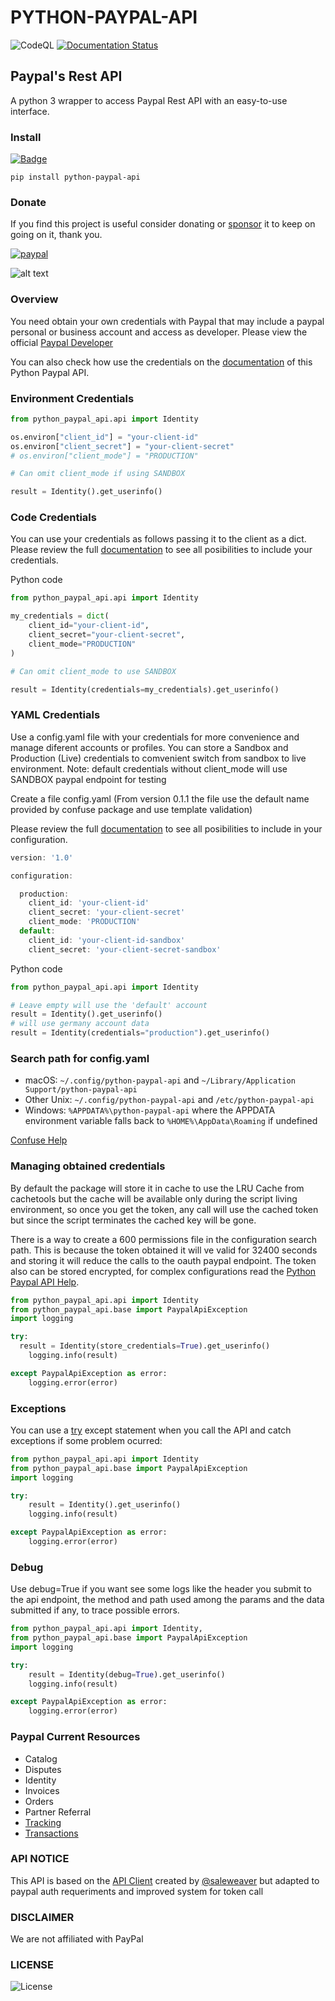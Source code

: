 # PYTHON-PAYPAL-API

![CodeQL](https://img.shields.io/github/v/release/denisneuf/python-paypal-api)
[![Documentation Status](https://readthedocs.org/projects/python-paypal-api/badge/?version=latest)](https://python-paypal-api.readthedocs.io/en/latest/?badge=latest)

## Paypal's Rest API

A python 3 wrapper to access Paypal Rest API with an easy-to-use interface.

### Install

[![Badge](https://img.shields.io/pypi/v/python-paypal-api?style=for-the-badge)](https://pypi.org/project/python-paypal-api/)

```
pip install python-paypal-api
```

### Donate

If you find this project is useful consider donating or [sponsor](https://github.com/sponsors/denisneuf) it to keep on going on it, thank you.

[![paypal](https://www.paypalobjects.com/en_US/i/btn/btn_donate_LG.gif)](https://www.paypal.com/donate?hosted_button_id=G3KB6M2G9YV9C)

![alt text](https://github.com/denisneuf/python-amazon-ad-api/blob/main/test/codigo-QR.png?raw=true)


### Overview

You need obtain your own credentials with Paypal that may include a paypal personal or business account and access as developer. Please view the official [Paypal Developer](https://developer.paypal.com/home) 

You can also check how use the credentials on the [documentation](https://python-paypal-api.readthedocs.io/en/latest/credentials/howto.html) of this Python Paypal API. 


### Environment Credentials
```python
from python_paypal_api.api import Identity

os.environ["client_id"] = "your-client-id"
os.environ["client_secret"] = "your-client-secret"
# os.environ["client_mode"] = "PRODUCTION"

# Can omit client_mode if using SANDBOX

result = Identity().get_userinfo()

```


### Code Credentials
You can use your credentials as follows passing it to the client as a dict. Please review the full [documentation](https://python-paypal-api.readthedocs.io/en/latest/credentials/howto.html) to see all posibilities to include your credentials.

Python code

```python
from python_paypal_api.api import Identity

my_credentials = dict(
    client_id="your-client-id",
    client_secret="your-client-secret",
    client_mode="PRODUCTION"
)

# Can omit client_mode to use SANDBOX

result = Identity(credentials=my_credentials).get_userinfo()

```

### YAML Credentials
Use a config.yaml file with your credentials for more convenience and manage diferent accounts or profiles. You can store a Sandbox and Production (Live) credentials to comvenient switch from sandbox to live environment.
Note: default credentials without client_mode will use SANDBOX paypal endpoint for testing

Create a file config.yaml (From version 0.1.1 the file use the default name provided by confuse package and use template validation)

Please review the full [documentation](https://python-paypal-api.readthedocs.io/en/latest/credentials/config.html) to see all posibilities to include in your configuration.

```javascript
version: '1.0'

configuration:

  production:
    client_id: 'your-client-id'
    client_secret: 'your-client-secret'
    client_mode: 'PRODUCTION'
  default:
    client_id: 'your-client-id-sandbox'
    client_secret: 'your-client-secret-sandbox'

```

Python code

```python
from python_paypal_api.api import Identity

# Leave empty will use the 'default' account
result = Identity().get_userinfo()
# will use germany account data
result = Identity(credentials="production").get_userinfo()
```



### Search path for config.yaml 

* macOS: ``~/.config/python-paypal-api`` and ``~/Library/Application Support/python-paypal-api``
* Other Unix: ``~/.config/python-paypal-api`` and ``/etc/python-paypal-api``
* Windows: ``%APPDATA%\python-paypal-api`` where the APPDATA environment variable falls back to ``%HOME%\AppData\Roaming`` if undefined


[Confuse Help](https://confuse.readthedocs.io/en/latest/usage.html#search-paths)


### Managing obtained credentials

By default the package will store it in cache to use the LRU Cache from cachetools but the cache will be available only during the script living environment, so once you get the token, any call will use the cached token but since the script terminates the cached key will be gone.

There is a way to create a 600 permissions file in the configuration search path. This is because the token obtained it will ve valid for 32400 seconds and storing it will reduce the calls to the oauth paypal endpoint.
The token also can be stored encrypted, for complex configurations read the [Python Paypal API Help](https://python-paypal-api.readthedocs.io/en/latest/credentials/storing.html).



```python
from python_paypal_api.api import Identity
from python_paypal_api.base import PaypalApiException
import logging

try:
  result = Identity(store_credentials=True).get_userinfo()
    logging.info(result)

except PaypalApiException as error:
    logging.error(error)
```



### Exceptions

You can use a [try](https://docs.python.org/3.10/reference/compound_stmts.html#try) except statement when you call the API and catch exceptions if some problem ocurred:

```python
from python_paypal_api.api import Identity
from python_paypal_api.base import PaypalApiException
import logging

try:
	result = Identity().get_userinfo()
    logging.info(result)

except PaypalApiException as error:
    logging.error(error)
```

### Debug

Use debug=True if you want see some logs like the header you submit to the api endpoint, the method and path used among the params and the data submitted if any, to trace possible errors.

```python
from python_paypal_api.api import Identity,
from python_paypal_api.base import PaypalApiException
import logging

try:
	result = Identity(debug=True).get_userinfo()
    logging.info(result)

except PaypalApiException as error:
    logging.error(error)
```

### Paypal Current Resources
* Catalog
* Disputes
* Identity
* Invoices
* Orders
* Partner Referral
* [Tracking](https://python-paypal-api.readthedocs.io/en/latest/api/tracking.html)
* [Transactions](https://python-paypal-api.readthedocs.io/en/latest/api/transactions.html)


### API NOTICE

This API is based on the [API Client](https://github.com/saleweaver/rapid_rest_client) created by [@saleweaver](https://github.com/saleweaver) but adapted to paypal auth requeriments and improved system for token call

### DISCLAIMER

We are not affiliated with PayPal

### LICENSE

![License](https://img.shields.io/badge/license-apache-green)
